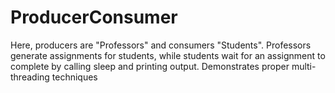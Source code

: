 # ProducerConsumer
Here, producers are "Professors" and consumers "Students". Professors generate assignments for students, while students wait for an assignment to complete by calling sleep and printing output. Demonstrates proper multi-threading techniques
